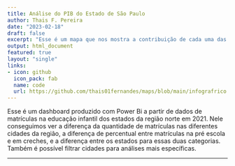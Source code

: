 ```yaml
---
title: Análise do PIB do Estado de São Paulo
author: Thais F. Pereira
date: "2023-02-18"
draft: false
excerpt: "Esse é um mapa que nos mostra a contribuição de cada uma das áreas cidades e das áreas econômicas para o PIB"
output: html_document
featured: true
layout: "single"
links:
- icon: github
  icon_pack: fab
  name: code
  url: https://github.com/thais01fernandes/maps/blob/main/infografrico.Rmd
---
```


Esse é um dashboard produzido com Power Bi a partir de dados de matrículas na educação infantil dos estados da região norte em 2021. Nele conseguimos ver a diferença da quantidade de matrículas nas  diferentes cidades da região, a diferença de percentual entre matrículas na pré escola e em creches, e a diferença entre os estados para essas duas categorias. Também é possível filtrar cidades para análises mais específicas.  

---

